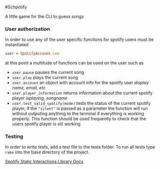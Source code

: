 #Schpotify 

A little game for the CLI to guess songs


### User authorization

In order to use any of the user specific functions for spotify users must be instantiated
```ruby
user = SpotifyAccount.new
```

at this point a multitude of functions can be used on the user such as 
- `user.pause` pauses the current song
- `user.play` plays the current song
- `user.account` an object with account info for the spotify user _display name, email, etc_
- `user.player_information` returns information about the current spotify player _isplaying, songname_
- `user.test_valid_spotify(mode)` tests the status of the current spotify player, if the `"silent"` is passed as a parameter the function will run without outputing anything to the terminal if everything is working properly. This function should be used frequently to check that the users spotify player is stil working
### Testing

In order to write tests, add a test file to the tests folder. To run all tests type `rake` into the base directory of the project.

[Spotify Static Interactions Library Docs](https://github.com/guilhermesad/rspotify)
